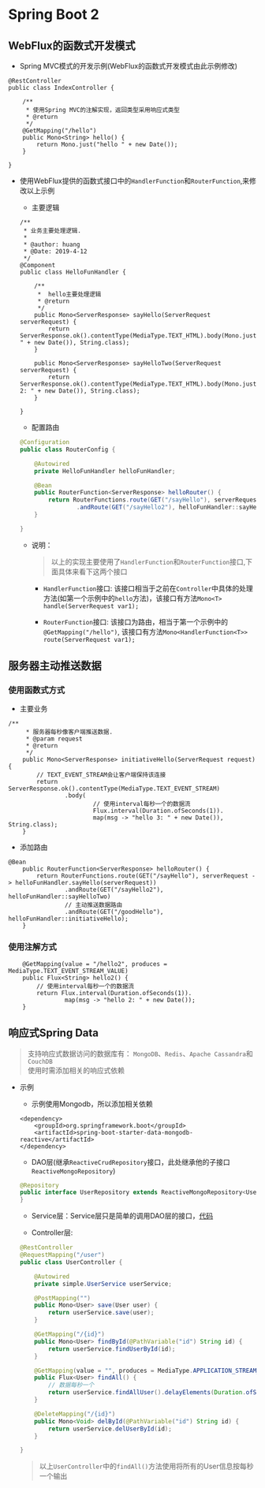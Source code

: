 # Spring Boot 2

## WebFlux的函数式开发模式

-   Spring MVC模式的开发示例(WebFlux的函数式开发模式由此示例修改)

```
@RestController
public class IndexController {

    /**
     * 使用Spring MVC的注解实现，返回类型采用响应式类型
     * @return
     */
    @GetMapping("/hello")
    public Mono<String> hello() {
        return Mono.just("hello " + new Date());
    }

}
```

-   使用WebFlux提供的函数式接口中的`HandlerFunction`和`RouterFunction`,来修改以上示例

    -   主要逻辑

    ```
    /**
     * 业务主要处理逻辑.
     *
     * @author: huang
     * @Date: 2019-4-12
     */
    @Component
    public class HelloFunHandler {
    
        /**
         *  hello主要处理逻辑
         * @return
         */
        public Mono<ServerResponse> sayHello(ServerRequest serverRequest) {
            return ServerResponse.ok().contentType(MediaType.TEXT_HTML).body(Mono.just("hello: " + new Date()), String.class);
        }
    
        public Mono<ServerResponse> sayHelloTwo(ServerRequest serverRequest) {
            return ServerResponse.ok().contentType(MediaType.TEXT_HTML).body(Mono.just("hello 2: " + new Date()), String.class);
        }
    
    }
    ```
    
    -   配置路由
    
    ```java
    @Configuration
    public class RouterConfig {
    
        @Autowired
        private HelloFunHandler helloFunHandler;
    
        @Bean
        public RouterFunction<ServerResponse> helloRouter() {
            return RouterFunctions.route(GET("/sayHello"), serverRequest -> helloFunHandler.sayHello(serverRequest))
                    .andRoute(GET("/sayHello2"), helloFunHandler::sayHelloTwo); // 这种方式更简洁
        }
    
    }
    ```
    
    -   说明：
        
        > 以上的实现主要使用了`HandlerFunction`和`RouterFunction`接口,下面具体来看下这两个接口
        
        -   `HandlerFunction`接口: 该接口相当于之前在`Controller`中具体的处理方法(如第一个示例中的`hello`方法)，该接口有方法`Mono<T> handle(ServerRequest var1);`
        
        -   `RouterFunction`接口: 该接口为路由，相当于第一个示例中的`@GetMapping("/hello")`, 该接口有方法`Mono<HandlerFunction<T>> route(ServerRequest var1);`
        
## 服务器主动推送数据

### 使用函数式方式

-   主要业务

```
/**
     * 服务器每秒像客户端推送数据.
     * @param request
     * @return
     */
    public Mono<ServerResponse> initiativeHello(ServerRequest request) {
        // TEXT_EVENT_STREAM会让客户端保持该连接
        return ServerResponse.ok().contentType(MediaType.TEXT_EVENT_STREAM)
                .body(
                        // 使用interval每秒一个的数据流
                        Flux.interval(Duration.ofSeconds(1)).
                        map(msg -> "hello 3: " + new Date()), String.class);
    }
```

-   添加路由

```
@Bean
    public RouterFunction<ServerResponse> helloRouter() {
        return RouterFunctions.route(GET("/sayHello"), serverRequest -> helloFunHandler.sayHello(serverRequest))
                .andRoute(GET("/sayHello2"), helloFunHandler::sayHelloTwo)
                // 主动推送数据路由
                .andRoute(GET("/goodHello"), helloFunHandler::initiativeHello);
    }
```

### 使用注解方式

```
    @GetMapping(value = "/hello2", produces = MediaType.TEXT_EVENT_STREAM_VALUE)
    public Flux<String> hello2() {
        // 使用interval每秒一个的数据流
        return Flux.interval(Duration.ofSeconds(1)).
                map(msg -> "hello 2: " + new Date());
    }
```

## 响应式Spring Data

> 支持响应式数据访问的数据库有： `MongoDB`、`Redis`、`Apache Cassandra`和`CouchDB`  
> 使用时需添加相关的响应式依赖

-   示例

    -   示例使用Mongodb，所以添加相关依赖
    
    ```
    <dependency>
        <groupId>org.springframework.boot</groupId>
        <artifactId>spring-boot-starter-data-mongodb-reactive</artifactId>
    </dependency>
    ```
    
    -   DAO层(继承`ReactiveCrudRepository`接口，此处继承他的子接口`ReactiveMongoRepository`)
    
    ```java
    @Repository
    public interface UserRepository extends ReactiveMongoRepository<User, String> {
    }
    ```
    
    -   Service层：Service层只是简单的调用DAO层的接口，[代码](./src/main/java/com/github/dragonhht/spring/service/simple.UserService.java)
    
    -   Controller层:
    
    ```java
    @RestController
    @RequestMapping("/user")
    public class UserController {
    
        @Autowired
        private simple.UserService userService;
    
        @PostMapping("")
        public Mono<User> save(User user) {
            return userService.save(user);
        }
    
        @GetMapping("/{id}")
        public Mono<User> findById(@PathVariable("id") String id) {
            return userService.findUserById(id);
        }
    
        @GetMapping(value = "", produces = MediaType.APPLICATION_STREAM_JSON_VALUE)
        public Flux<User> findAll() {
            // 数据每秒一个
            return userService.findAllUser().delayElements(Duration.ofSeconds(1));
        }
    
        @DeleteMapping("/{id}")
        public Mono<Void> delById(@PathVariable("id") String id) {
            return userService.delUserById(id);
        }
    
    }
    ```

    > 以上`UserController`中的`findAll()`方法使用将所有的User信息按每秒一个输出
    